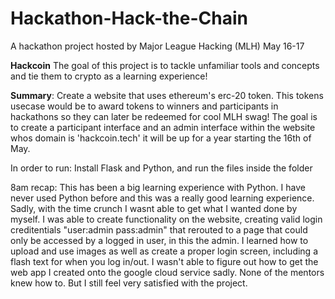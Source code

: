 # Hackathon-Hack-the-Chain
A hackathon project hosted by Major League Hacking (MLH) May 16-17


**Hackcoin**
The goal of this project is to tackle unfamiliar tools and concepts and tie them to crypto as a learning experience!

**Summary**: Create a website that uses ethereum's erc-20 token. This tokens usecase would be to award tokens
to winners and participants in hackathons so they can later be redeemed for cool MLH swag! The goal is to create a participant 
interface and an admin interface within the website whos domain is 'hackcoin.tech' it will be up for a year starting 
the 16th of May.

In order to run: Install Flask and Python, and run the files inside the folder

8am recap: This has been a big learning experience with Python. I have never used Python before and this was a really good learning experience. Sadly, with the time crunch I wasnt able to get what I wanted done by myself. I was able to create functionality on the website, creating valid login creditentials "user:admin pass:admin" that rerouted to a page that could only be accessed by a logged in user, in this the admin. I learned how to upload and use images as well as create a proper login screen, including a flash text for when you log in/out. I wasn't able to figure out how to get the web app I created onto the google cloud service sadly. None of the mentors knew how to. But I still feel very satisfied with the project.
